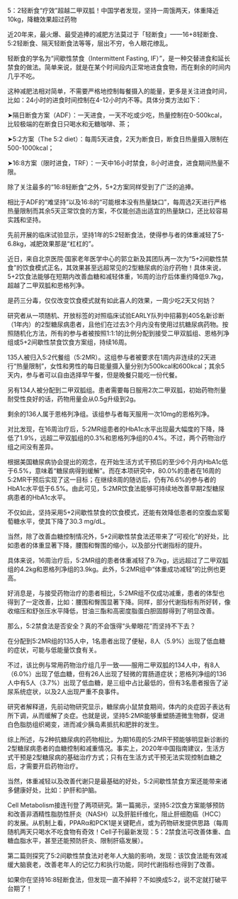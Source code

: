 5：2轻断食“疗效”超越二甲双胍！中国学者发现，坚持一周饿两天，体重降近10kg，降糖效果超过药物

近20年来，最火爆、最受追捧的减肥方法莫过于「轻断食」——16+8轻断食、5:2轻断食、隔天轻断食法等等，层出不穷，令人眼花缭乱。


轻断食的学名为“间歇性禁食（Intermittent Fasting, IF）”，是一种交替进食和延长禁食的做法。简单来说，就是在某个时间段内正常地进食食物，而在剩余的时间内几乎不吃。


这种减肥法相对简单，不需要严格地控制每餐摄入的能量，更多是关注进食时间，比如：24小时的进食时间控制在4-12小时内不等。具体分类方法如下：


➤隔日断食方案（ADF）：一天进食，一天不吃或少吃，热量控制在0-500kcal，比较极端的在断食日只喝水和无糖咖啡、茶；

➤5:2方案（The 5:2 diet）：每周5天进食，2天为断食日，断食日热量摄入限制在500-1000kcal；

➤16:8方案（限时进食，TRF）：一天中16小时禁食，8小时进食，进食期间热量不限。



除了关注最多的“16:8轻断食”之外，5+2方案同样受到了广泛的追捧。



相比于ADF的“难坚持”以及16:8的“可能根本没有热量缺口”，每周选2天进行严格热量限制而其余5天正常饮食的方案，不仅能创造出适宜的热量缺口，还比较容易实践和坚持。



先前开展的临床试验显示，坚持1年的5:2轻断食法，使得参与者的体重减轻了5-6.8kg，减肥效果那是“杠杠的”。



近日，来自北京医院·国家老年医学中心的郭立新及其团队再一次为“5+2间歇性禁食”的饮食模式正名，其效果甚至远超常见的2型糖尿病的治疗药物！具体来说，5+2饮食法能够在短期内改善血糖和减轻体重，16周的治疗后体重约降低9.7kg，超越了二甲双胍和恩格列净。



是药三分毒，仅仅改变饮食模式就有如此喜人的效果，一周少吃2天又何妨？



研究者从一项随机、开放标签的对照临床试验EARLY队列中招募到405名新诊断（1年内）的2型糖尿病患者，且他们在过去3个月内没有使用过抗糖尿病药物。按照随机化方法，所有的参与者被按照1:1:1的比例分配到接受二甲双胍组、恩格列净组或5+2间歇性禁食饮食方案组，持续16周。



135人被归入5:2代餐组（5:2MR）。这组参与者被要求在1周内非连续的2天进行“热量限制”，女性和男性的每日能量摄入量分别为500kcal和600kcal；其余5天内，参与者可以自由选择早午餐，但是晚餐只能吃一份代餐。



另有134人被分配到二甲双胍组。患者需要每日服用2次二甲双胍，初始药物剂量耐受性良好的话，药物用量会从0.5g升级到2g。



剩余的136人属于恩格列净组。该组参与者每天服用一次10mg的恩格列净。


对比发现，在16周治疗后，5:2MR组患者的HbA1c水平出现最大幅度的下降，降低了1.9%，远超二甲双胍组的0.3%和恩格列净组的0.4%。不过，两个药物治疗组之间没有差异。



根据美国糖尿病协会提出的观念，在开始生活方式干预后的至少6个月内HbA1c低于6.5%，意味着“糖尿病得到缓解”。而在本项研究中，80.0%的患者在16周的5:2MR干预后实现了这一目标；在继续8周的随访后，仍有76.6%的参与者的HbA1c水平低于6.5%。由此可见，5:2MR饮食法能够可持续地改善早期2型糖尿病患者的HbA1c水平。



不仅如此，坚持采用5+2间歇性禁食的饮食模式，还能有效降低患者的空腹血浆葡萄糖水平，使其下降了30.3 mg/dL。


当然，除了改善血糖控制情况外，5+2间歇性禁食法还带来了“可视化”的好处，比如患者的体重显著下降，腰围和臀围的缩小，以及部分代谢指标的提升。



具体来说，16周治疗后，5:2MR组的患者体重减轻了9.7kg，远远超过了二甲双胍组的4.2kg和恩格列净组的3.9kg。此外，5:2MR组中“体重成功减轻”的比例也更高。



好消息是，与接受药物治疗的患者相比，5:2MR组不仅成功减重，患者的体型也得到了一定改善，比如：腰围和臀围显著下降。同样，部分代谢指标有所好转，像收缩压和舒张压水平降低，甘油三酯和高密度脂蛋白胆固醇得到了明显改善。


那么，5:2禁食法是否安全？真的不会饿得“头晕眼花”而坚持不下去？


在分配到5:2MR组的135人中，1名患者出现了便秘，8人（5.9%）出现了低血糖的症状，可能与低能量饮食有关。



不过，该比例与常用药物治疗组几乎一致——服用二甲双胍的134人中，有8人（6.0%）出现了低血糖，但有26人出现了轻微的胃肠道症状；恩格列净组的136人中有5人（3.7%）出现了低血糖，是三组中占比最低的，但有3名患者报告了泌尿系统症状，以及2人出现严重不良事件。


研究者解释道，先前动物研究显示，糖尿病小鼠禁食期间，体内的炎症因子表达有所下调，从而缓解了炎症。也就是说，坚持5:2MR能够重塑肠道微生物群，促进白色脂肪组织褐变，进而减少胰岛素抵抗和肥胖的发生。



综上所述，与2种抗糖尿病的药物相比，为期16周的5:2MR干预能够明显新诊断的2型糖尿病患者的血糖控制和减重情况。事实上，2020年中国指南建议，生活方式干预是2型糖尿病的基础治疗方式；只有在生活方式干预无法实现控制血糖之后，才需要开启药物治疗。



当然，体重减轻以及改善代谢只是最基础的好处，5:2间歇性禁食方案还能带来诸多健康好处，比如：护肝和护脑。



Cell Metabolism接连刊登了两项研究。第一篇揭示，坚持5:2饮食方案能够预防和改善非酒精性脂肪性肝炎（NASH）以及肝脏纤维化，阻止肝细胞癌（HCC）的发展。从机制上看，PPARα和PCK1是关键靶点，或为药物研发提供思路（每周随机两天只喝水不吃食物有奇效！Cell子刊最新发现：5：2禁食法可改善体重、血糖血脂水平，甚至还能预防肝炎、限制肝癌发展）。



第二篇则探究了5:2间歇性禁食法对老年人大脑的影响，发现：该饮食法能有效减缓大脑衰老，改善老年人的记忆力和执行功能，同时代谢指标也得到了改善。



如果你在坚持16:8轻断食法，但发现一直不掉秤？不如换成5:2，说不定就打破平台期了！


